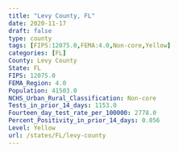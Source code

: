 ```yaml
---
title: "Levy County, FL"
date: 2020-11-17
draft: false
type: county
tags: [FIPS:12075.0,FEMA:4.0,Non-core,Yellow]
categories: [FL]
County: Levy County
State: FL
FIPS: 12075.0
FEMA_Region: 4.0
Population: 41503.0
NCHS_Urban_Rural_Classification: Non-core
Tests_in_prior_14_days: 1153.0
Fourteen_day_test_rate_per_100000: 2778.0
Percent_Positivity_in_prior_14_days: 0.056
Level: Yellow
url: /states/FL/levy-county
---
```



